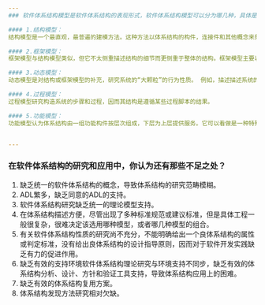 ```yaml
---
### 软件体系结构模型是软件体系结构的表现形式，软件体系结构模型可以分为哪几种，具体是如何划分的？ 

#### 1.结构模型： 
结构模型是一个最直观，最普遍的建模方法。这种方法以体系结构的构件，连接件和其他概念来刻画结构，并力图通过结构来反映系统的重要语义内容，包括系统的配置，约束，隐含的假设条件，风格，性质等。 

#### 2.框架模型：
框架模型与结构模型类似，但它不太侧重描述结构的细节而更侧重于整体的结构。框架模型主要以一些特殊的问题为目标建立只针对和适应该问题的结构。 

#### 3.动态模型：
动态模型是对结构或框架模型的补充，研究系统的“大颗粒”的行为性质。 例如，描述描述系统的重新配置和演化。其动态可能指系统总体结构的配置，建立或拆除通信通道或计算的过程。这类系统通常是激励型的。 

#### 4.过程模型：
过程模型研究构造系统的步骤和过程，因而其结构是遵循某些过程脚本的结果。 

#### 5.功能模型：
功能模型认为体系结构由一组功能构件按层次组成，下层为上层提供服务。它可以看做是一种特殊的框架模型。 


---
```

### 在软件体系结构的研究和应用中，你认为还有那些不足之处？ 

1. 缺乏统一的软件体系结构的概念，导致体系结构的研究范畴模糊。 
2. ADL繁多，缺乏同意的ADL的支持。  
3. 软件体系结构研究缺乏统一的理论模型支持。  
4. 在体系结构描述方便，尽管出现了多种标准规范或建议标准，但是具体工程一般很复杂，很难决定该选用哪种模型，或者哪几种模型的组合。 
5. 有关软件体系结构性质的研究尚不充分，不能明确给出一个良体系结构的属性或判定标准，没有给出良体系结构的设计指导原则，因而对于软件开发实践缺乏有力的促进作用。  
6. 缺乏有效的支持环境软件体系结构理论研究与环境支持不同步，缺乏有效的体系结构分析、设计、方针和验证工具支持，导致体系结构应用上的困难。 
7. 缺乏有效的体系结构复用方案。
8. 体系结构发现方法研究相对欠缺。